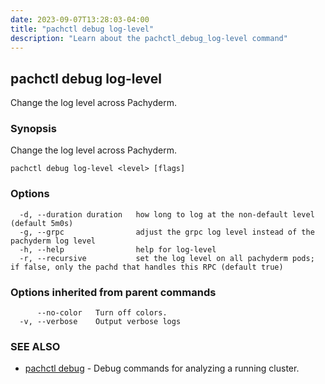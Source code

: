 ```yaml
---
date: 2023-09-07T13:28:03-04:00
title: "pachctl debug log-level"
description: "Learn about the pachctl_debug_log-level command"
---
```


## pachctl debug log-level

Change the log level across Pachyderm.

### Synopsis

Change the log level across Pachyderm.

```
pachctl debug log-level <level> [flags]
```

### Options

```
  -d, --duration duration   how long to log at the non-default level (default 5m0s)
  -g, --grpc                adjust the grpc log level instead of the pachyderm log level
  -h, --help                help for log-level
  -r, --recursive           set the log level on all pachyderm pods; if false, only the pachd that handles this RPC (default true)
```

### Options inherited from parent commands

```
      --no-color   Turn off colors.
  -v, --verbose    Output verbose logs
```

### SEE ALSO

* [pachctl debug](../pachctl_debug)	 - Debug commands for analyzing a running cluster.

